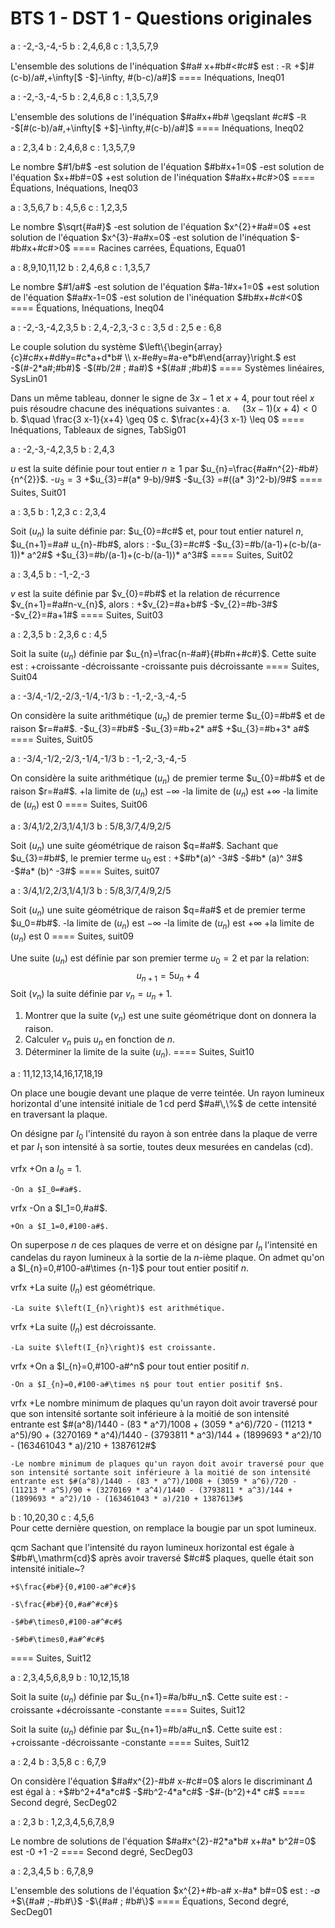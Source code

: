 # BTS 1 - DST 1 - Questions originales

a : -2,-3,-4,-5
b : 2,4,6,8
c : 1,3,5,7,9

L'ensemble des solutions de l'inéquation $#a# x+#b#<#c#$ est :
-$\mathbb{R}$
+$]#(c-b)/a#,+\infty[$
-$]-\infty, #(b-c)/a#]$
==== Inéquations, Ineq01


a : -2,-3,-4,-5
b : 2,4,6,8
c : 1,3,5,7,9

L'ensemble des solutions de l'inéquation $#a#x+#b# \geqslant #c#$
-$\mathbb{R}$
-$[#(c-b)/a#,+\infty[$
+$]-\infty,#(c-b)/a#]$
==== Inéquations, Ineq02


a : 2,3,4
b : 2,4,6,8
c : 1,3,5,7,9

Le nombre $#1/b#$
-est solution de l'équation $#b#x+1=0$
-est solution de l'équation $x+#b#=0$
+est solution de l'inéquation $#a#x+#c#>0$
==== Équations, Inéquations, Ineq03


a : 3,5,6,7
b : 4,5,6
c : 1,2,3,5

Le nombre $\sqrt{#a#}$
-est solution de l'équation $x^{2}+#a#=0$
+est solution de l'équation $x^{3}-#a#x=0$
-est solution de l'inéquation $-#b#x+#c#>0$
==== Racines carrées, Équations, Equa01




a : 8,9,10,11,12
b : 2,4,6,8
c : 1,3,5,7

Le nombre $#1/a#$
-est solution de l'équation $#a-1#x+1=0$
+est solution de l'équation $#a#x-1=0$
-est solution de l'inéquation $#b#x+#c#<0$
==== Équations, Inéquations, Ineq04


a : -2,-3,-4,2,3,5
b : 2,4,-2,3,-3
c : 3,5
d : 2,5
e : 6,8

Le couple solution du système $\left\{\begin{array}{c}#c#x+#d#y=#c*a+d*b# \\ x-#e#y=#a-e*b#\end{array}\right.$ est
-$(#-2*a#;#b#)$
-$(#b/2# ; #a#)$
+$(#a# ;#b#)$
==== Systèmes linéaires, SysLin01



Dans un même tableau, donner le signe de $3 x-1$ et $x+4$, pour tout réel $x$ puis résoudre chacune des inéquations suivantes :
a. $\quad(3 x-1)(x+4)<0$
b. $\quad \frac{3 x-1}{x+4} \geq 0$
c. $\frac{x+4}{3 x-1} \leq 0$
==== Inéquations, Tableaux de signes, TabSig01





a : -2,-3,-4,2,3,5
b : 2,4,3

$u$ est la suite définie pour tout entier $n \geqslant 1$ par $u_{n}=\frac{#a#n^{2}-#b#}{n^{2}}$.
-$u_{3}=3$
+$u_{3}=#(a* 9-b)/9#$
-$u_{3} =#((a* 3)^2-b)/9#$
==== Suites, Suit01


a : 3,5
b : 1,2,3
c : 2,3,4

Soit $\left(u_{n}\right)$ la suite définie par: $u_{0}=#c#$ et, pour tout entier naturel $n$,
$u_{n+1}=#a# u_{n}-#b#$, alors :
-$u_{3}=#c#$
-$u_{3}=#b/(a-1)+(c-b/(a-1))* a^2#$
+$u_{3}=#b/(a-1)+(c-b/(a-1))* a^3#$
==== Suites, Suit02




a : 3,4,5
b : -1,-2,-3

$v$ est la suite définie par $v_{0}=#b#$ et la relation de récurrence $v_{n+1}=#a#n-v_{n}$, alors :
+$v_{2}=#a+b#$
-$v_{2}=#b-3#$
-$v_{2}=#a+1#$
==== Suites, Suit03



a : 2,3,5
b : 2,3,6
c : 4,5

Soit la suite $\left(u_{n}\right)$ définie par $u_{n}=\frac{n-#a#}{#b#n+#c#}$.
Cette suite est :
+croissante
-décroissante
-croissante puis décroissante
==== Suites, Suit04




a : -3/4,-1/2,-2/3,-1/4,-1/3
b : -1,-2,-3,-4,-5

On considère la suite arithmétique $\left(u_{n}\right)$ de premier terme $u_{0}=#b#$ et de raison $r=#a#$.
-$u_{3}=#b#$
-$u_{3}=#b+2* a#$
+$u_{3}=#b+3* a#$
==== Suites, Suit05



a : -3/4,-1/2,-2/3,-1/4,-1/3
b : -1,-2,-3,-4,-5

On considère la suite arithmétique $\left(u_{n}\right)$ de premier terme $u_{0}=#b#$ et de raison $r=#a#$.
+la limite de $\left(u_{n}\right)$ est $-\infty$
-la limite de $\left(u_{n}\right)$ est $+\infty$
-la limite de $\left(u_{n}\right)$ est $0$
==== Suites, Suit06




a : 3/4,1/2,2/3,1/4,1/3
b : 5/8,3/7,4/9,2/5

Soit $\left(u_{n}\right)$ une suite géométrique de raison $q=#a#$.
Sachant que $u_{3}=#b#$, le premier terme $\mathrm{u}_ {0}$ est :
+$#b*(a)^ -3#$
-$#b* (a)^ 3#$
-$#a* (b)^ -3#$
==== Suites, suit07


a : 3/4,1/2,2/3,1/4,1/3
b : 5/8,3/7,4/9,2/5

Soit $\left(u_{n}\right)$ une suite géométrique de raison $q=#a#$ et de premier terme $u_0=#b#$.
-la limite de $\left(u_{n}\right)$ est $-\infty$
-la limite de $\left(u_{n}\right)$ est $+\infty$
+la limite de $\left(u_{n}\right)$ est $0$
==== Suites, suit09






Une suite $\left(u_{n}\right)$ est définie par son premier terme $u_{0}=2$ et par la relation:
$$
u_{n+1}=5 u_{n}+4
$$
Soit $\left(v_{n}\right)$ la suite définie par $v_{n}=u_{n}+1$.
1) Montrer que la suite $\left(v_{n}\right)$ est une suite géométrique dont on donnera la raison.
2) Calculer $v_{n}$ puis $u_{n}$ en fonction de $n$.
3) Déterminer la limite de la suite $\left(u_{n}\right)$.
==== Suites, Suit10


a : 11,12,13,14,16,17,18,19

  On place une bougie devant une plaque de verre teintée. Un rayon lumineux horizontal d'une intensité initiale de $1\,\mathrm{cd}$ perd $#a#\,\%$ de cette intensité en traversant la plaque.

  On désigne par $I_{0}$ l'intensité du rayon à son entrée dans la plaque de verre et par $I_{1}$ son intensité à sa sortie, toutes deux mesurées en candelas ($\mathrm{cd}$).

  vrfx
    +On a $I_0=1$.

    -On a $I_0=#a#$.

  vrfx
    -On a $I_1=0,#a#$.

    +On a $I_1=0,#100-a#$.

  On superpose $n$ de ces plaques de verre et on désigne par $I_{n}$ l'intensité en candelas du rayon lumineux à la sortie de la $n$-ième plaque. On admet qu'on a $I_{n}=0,#100-a#\times {n-1}$ pour tout entier positif $n$.

  vrfx
    +La suite $\left(I_{n}\right)$ est géométrique.

    -La suite $\left(I_{n}\right)$ est arithmétique.

  vrfx
    +La suite $\left(I_{n}\right)$ est décroissante.

    -La suite $\left(I_{n}\right)$ est croissante.

  vrfx
    +On a $I_{n}=0,#100-a#^n$ pour tout entier positif $n$.

    -On a $I_{n}=0,#100-a#\times n$ pour tout entier positif $n$.

  vrfx
    +Le nombre minimum de plaques qu'un rayon doit avoir traversé pour que son intensité sortante soit inférieure à la moitié de son intensité entrante est $#(a^8)/1440 - (83 * a^7)/1008 + (3059 * a^6)/720 - (11213 * a^5)/90 + (3270169 * a^4)/1440 - (3793811 * a^3)/144 + (1899693 * a^2)/10 - (163461043 * a)/210 + 1387612#$

    -Le nombre minimum de plaques qu'un rayon doit avoir traversé pour que son intensité sortante soit inférieure à la moitié de son intensité entrante est $#(a^8)/1440 - (83 * a^7)/1008 + (3059 * a^6)/720 - (11213 * a^5)/90 + (3270169 * a^4)/1440 - (3793811 * a^3)/144 + (1899693 * a^2)/10 - (163461043 * a)/210 + 1387613#$

 b : 10,20,30
  c : 4,5,6  
   Pour cette dernière question, on remplace la bougie par un spot lumineux.

   qcm Sachant que l'intensité du rayon lumineux horizontal est égale à $#b#\,\mathrm{cd}$ après avoir traversé $#c#$ plaques, quelle était son intensité initiale~?

    +$\frac{#b#}{0,#100-a#^#c#}$

    -$\frac{#b#}{0,#a#^#c#}$

    -$#b#\times0,#100-a#^#c#$

    -$#b#\times0,#a#^#c#$



==== Suites, Suit12




a : 2,3,4,5,6,8,9
b : 10,12,15,18

Soit la suite $\left(u_{n}\right)$ définie par $u_{n+1}=#a/b#u_n$.
Cette suite est :
-croissante
+décroissante
-constante
==== Suites, Suit12

Soit la suite $\left(u_{n}\right)$ définie par $u_{n+1}=#b/a#u_n$.
Cette suite est :
+croissante
-décroissante
-constante
==== Suites, Suit12


a : 2,4
b : 3,5,8
c : 6,7,9

On considère l'équation $#a#x^{2}-#b# x-#c#=0$ alors le discriminant $\Delta$ est égal à :
+$#b^2+4*a*c#$
-$#b^2-4*a*c#$
-$#-(b^2)+4* c#$
==== Second degré, SecDeg02



a : 2,3
b : 1,2,3,4,5,6,7,8,9

Le nombre de solutions de l'équation $#a#x^{2}-#2*a*b# x+#a* b^2#=0$ est
-$0$
+$1$
-$2$
==== Second degré, SecDeg03



a : 2,3,4,5
b : 6,7,8,9

L'ensemble des solutions de l'équation $x^{2}+#b-a# x-#a* b#=0$ est :
-$\emptyset$
+$\{#a# ;-#b#\}$
-$\{#a# ; #b#\}$
==== Équations, Second degré, SecDeg01


